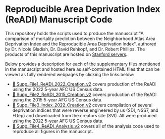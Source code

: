 # Reproducible Area Deprivation Index (ReADI) Manuscript Code

This repository holds the scripts used to produce the manuscript "A comparison of mortality prediction between the Neighborhood Atlas Area Deprivation Index and the Reproducible Area Deprivation Index", authored by Dr. Nicole Gladish, Dr. David Rehkopf, and Dr. Robert Phillips. The products of this manuscript are hosted on [Stanford servers](https://sepi.sites.stanford.edu/).

Below provides a description for each of the supplementary files mentioned in the manuscript and hosted here as self-contained HTML files that can be viewed as fully rendered webpages by clicking the links below:

- [📄 Supp_File1_ReADI_2022_Creation_v2](https://ngladish.github.io/Publications/Gladish_2025_ReADI_Creation/Supp_File1_ReADI_2022_Creation_v2.html) covers production of the ReADI using the 2022 5-year AFC US Census data.
- [📄 Supp_File2_ReADI_2015_Creation_v2](https://ngladish.github.io/Publications/Gladish_2025_ReADI_Creation/Supp_File2_ReADI_2015_Creation_v2.html) covers production of the ReADI using the 2015 5-year AFC US Census data.
- [📄 Supp_File3_Index_2022_Creation_v2](https://ngladish.github.io/Publications/Gladish_2025_ReADI_Creation/Supp_File3_Index_2022_Creation_v2.html) covers compilation of several deprivation indices that were reverse engineered by us (SDI, NSS7, and FDep) and downloaded from the creators site (SVI). All were produced using the 2022 5-year AFC US Census data.
- [📄 Supp_File4_ReADI_Analysis_v2](https://ngladish.github.io/Publications/Gladish_2025_ReADI_Creation/Supp_File4_ReADI_Analysis_v2.html) covers all of the analysis code used to reproduce all figures in the manuscript.